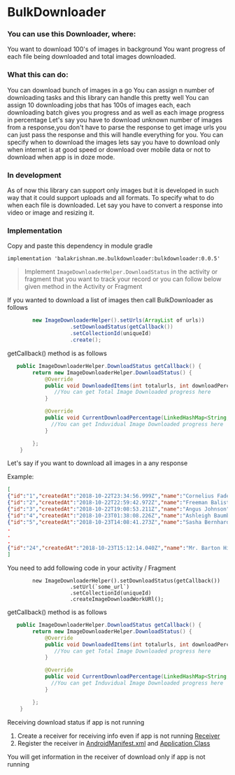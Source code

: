 # BulkDownloader

### You can use this Downloader, where:
You want to download 100's of images in background
You want progress of each file being downloaded and total images downloaded.

### What this can do:
You can download bunch of images in a go
You can assign n number of downloading tasks and this library can handle this pretty well
You can assign 10 downloading jobs that has 100s of images each, each downloading batch gives you progress and as well as each image progress in percentage
Let's say you have to download unknown number of images from a response,you don't have to parse the response to get image urls you can just pass the response and this will handle everything for you.
You can specify when to download the images lets say you have to download only when internet is at good speed or download over mobile data or not to download when app is in doze mode.
### In development
As of now this library can support only images but it is developed in such way that it could support uploads and all formats.
To specify what to do when each file is downloaded. Let say you have to convert a response into video or image and resizing it.
### Implementation
Copy and paste this dependency in module gradle

`implementation 'balakrishnan.me.bulkdownloader:bulkdownloader:0.0.5'`

>Implement `ImageDownloaderHelper.DownloadStatus` in the activity or fragment that you want to track your record or you can
follow below given method in the Activity or Fragment


If you wanted to download a list of images then call BulkDownloader as follows
```java
        new ImageDownloaderHelper().setUrls(ArrayList of urls))
                    .setDownloadStatus(getCallback())
                    .setCollectionId(uniqueId)
                    .create();
```
getCallback() method is as follows
```java
   public ImageDownloaderHelper.DownloadStatus getCallback() {
        return new ImageDownloaderHelper.DownloadStatus() {
            @Override
            public void DownloadedItems(int totalurls, int downloadPercentage, int successPercent, int failurePercent) {
               //You can get Total Image Downloaded progress here
            }

            @Override
            public void CurrentDownloadPercentage(LinkedHashMap<String, ProgressModel> trackRecord) {
              //You can get Induvidual Image Downloaded progress here
            }

        };
    }
```

Let's say if you want to download all images in a any response

Example:
```json
[
{"id":"1","createdAt":"2018-10-22T23:34:56.999Z","name":"Cornelius Fadel","avatar":"https://s3.amazonaws.com/uifaces/faces/twitter/areus/128.jpg"},
{"id":"2","createdAt":"2018-10-22T22:59:42.972Z","name":"Freeman Balistreri","avatar":"https://s3.amazonaws.com/uifaces/faces/twitter/matbeedotcom/128.jpg"},
{"id":"3","createdAt":"2018-10-22T19:08:53.211Z","name":"Angus Johnson","avatar":"https://s3.amazonaws.com/uifaces/faces/twitter/cdharrison/128.jpg"},
{"id":"4","createdAt":"2018-10-23T01:38:08.226Z","name":"Ashleigh Baumbach","avatar":"https://s3.amazonaws.com/uifaces/faces/twitter/michaelmartinho/128.jpg"},
{"id":"5","createdAt":"2018-10-23T14:08:41.273Z","name":"Sasha Bernhard","avatar":"https://s3.amazonaws.com/uifaces/faces/twitter/kikillo/128.jpg"},
.
.
.
{"id":"24","createdAt":"2018-10-23T15:12:14.040Z","name":"Mr. Barton Hickle","avatar":"https://s3.amazonaws.com/uifaces/faces/twitter/markolschesky/128.jpg"}
]
```

You need to add following code in your activity / Fragment
```]ava
        new ImageDownloaderHelper().setDownloadStatus(getCallback())
                    .setUrl(`some_url`)
                    .setCollectionId(uniqueId)
                    .createImageDownloadWorkURl();
```
getCallback() method is as follows
```java
   public ImageDownloaderHelper.DownloadStatus getCallback() {
        return new ImageDownloaderHelper.DownloadStatus() {
            @Override
            public void DownloadedItems(int totalurls, int downloadPercentage, int successPercent, int failurePercent) {
               //You can get Total Image Downloaded progress here
            }

            @Override
            public void CurrentDownloadPercentage(LinkedHashMap<String, ProgressModel> trackRecord) {
              //You can get Induvidual Image Downloaded progress here
            }

        };
    }
```

Receiving download status if app is not running

1. Create a receiver for receiving info even if app is not running
[Receiver](https://github.com/BK24/BulkDownloader/blob/master/app/src/main/java/balakrishnan/me/downloader/Receiver.java)
2. Register the receiver in [AndroidManifest.xml](https://github.com/BK24/BulkDownloader/blob/master/app/src/main/AndroidManifest.xml) and [Application Class](https://github.com/BK24/BulkDownloader/blob/master/app/src/main/java/balakrishnan/me/downloader/SubApplication.java)

You will get information in the receiver of download only if app is not running
